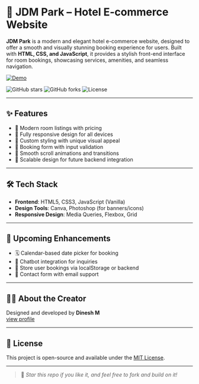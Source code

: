 # 🏨 JDM Park – Hotel E-commerce Website

**JDM Park** is a modern and elegant hotel e-commerce website, designed to offer a smooth and visually stunning booking experience for users. Built with **HTML, CSS, and JavaScript**, it provides a stylish front-end interface for room bookings, showcasing services, amenities, and seamless navigation.

[![Demo](https://img.shields.io/badge/demo-Experience%20Our%20Work-brightgreen)](https://jdm-park.netlify.app/)


![GitHub stars](https://img.shields.io/github/stars/dineshit27/JDM-Park430?style=social)
![GitHub forks](https://img.shields.io/github/forks/dineshit27/JDM-Park430?style=social)
![License](https://img.shields.io/github/license/dineshit27/JDM-Park430style=social)

---

## ✨ Features

- 🛌 Modern room listings with pricing
- 📱 Fully responsive design for all devices
- 🎨 Custom styling with unique visual appeal
- 🧾 Booking form with input validation
- 🔄 Smooth scroll animations and transitions
- 🧠 Scalable design for future backend integration

---

## 🛠 Tech Stack

- **Frontend**: HTML5, CSS3, JavaScript (Vanilla)
- **Design Tools**: Canva, Photoshop (for banners/icons)
- **Responsive Design**: Media Queries, Flexbox, Grid

---

## 🚧 Upcoming Enhancements

- 🗓️ Calendar-based date picker for booking
- 💬 Chatbot integration for inquiries
- 💾 Store user bookings via localStorage or backend
- 📩 Contact form with email support

---

## 🙋‍♂️ About the Creator

Designed and developed by **Dinesh M**  
[view profile](https://github.com/dineshit27/)  


---

## 📄 License

This project is open-source and available under the [MIT License](LICENSE).

---

> 🌟 *Star this repo if you like it, and feel free to fork and build on it!*

